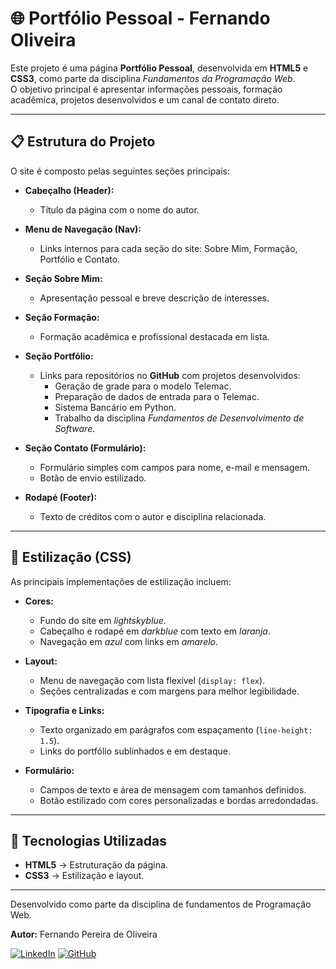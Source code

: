 # 🌐 Portfólio Pessoal - Fernando Oliveira

Este projeto é uma página **Portfólio Pessoal**, desenvolvida em **HTML5** e **CSS3**, como parte da disciplina *Fundamentos da Programação Web*.  
O objetivo principal é apresentar informações pessoais, formação acadêmica, projetos desenvolvidos e um canal de contato direto.

---

## 📋 Estrutura do Projeto

O site é composto pelas seguintes seções principais:

- **Cabeçalho (Header):**
  - Título da página com o nome do autor.

- **Menu de Navegação (Nav):**
  - Links internos para cada seção do site: Sobre Mim, Formação, Portfólio e Contato.

- **Seção Sobre Mim:**
  - Apresentação pessoal e breve descrição de interesses.

- **Seção Formação:**
  - Formação acadêmica e profissional destacada em lista.

- **Seção Portfólio:**
  - Links para repositórios no **GitHub** com projetos desenvolvidos:
    - Geração de grade para o modelo Telemac.
    - Preparação de dados de entrada para o Telemac.
    - Sistema Bancário em Python.
    - Trabalho da disciplina *Fundamentos de Desenvolvimento de Software*.

- **Seção Contato (Formulário):**
  - Formulário simples com campos para nome, e-mail e mensagem.
  - Botão de envio estilizado.

- **Rodapé (Footer):**
  - Texto de créditos com o autor e disciplina relacionada.

---

## 🎨 Estilização (CSS)

As principais implementações de estilização incluem:

- **Cores:**
  - Fundo do site em *lightskyblue*.
  - Cabeçalho e rodapé em *darkblue* com texto em *laranja*.
  - Navegação em *azul* com links em *amarelo*.

- **Layout:**
  - Menu de navegação com lista flexível (`display: flex`).
  - Seções centralizadas e com margens para melhor legibilidade.

- **Tipografia e Links:**
  - Texto organizado em parágrafos com espaçamento (`line-height: 1.5`).
  - Links do portfólio sublinhados e em destaque.

- **Formulário:**
  - Campos de texto e área de mensagem com tamanhos definidos.
  - Botão estilizado com cores personalizadas e bordas arredondadas.

---

## 🚀 Tecnologias Utilizadas

- **HTML5** → Estruturação da página.
- **CSS3** → Estilização e layout.


---

Desenvolvido como parte da disciplina de fundamentos de Programação Web.  

**Autor:** Fernando Pereira de Oliveira  

[![LinkedIn](https://img.shields.io/badge/LinkedIn-0077B5?style=for-the-badge&logo=linkedin&logoColor=white)](https://www.linkedin.com/in/fernando-oliveira-612963245/)
[![GitHub](https://img.shields.io/badge/GitHub-100000?style=for-the-badge&logo=github&logoColor=white)](https://github.com/oliveira-fp)
